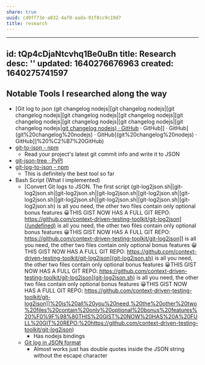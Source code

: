 ```yaml
---
share: true
uuid: c49ff73e-a032-4af0-aada-91f8cc9c19d7
title: research
---
```

---
id: tQp4cDjaNtcvhq1Be0uBn
title: Research
desc: ''
updated: 1640276676963
created: 1640275741597
---

## Notable Tools I researched along the way

* [Git log to json (git changelog nodejs|[git changelog nodejs|[git changelog nodejs|[git changelog nodejs|[git changelog nodejs|[git changelog nodejs|[git changelog nodejs|[git changelog nodejs|[git changelog nodejs|[git changelog nodejs) · GitHub](/undefined) · GitHub]] · GitHub](git%20changelog%20nodejs) · GitHub](git%20changelog%20nodejs) · GitHub]]%20%C2%B7%20GitHub)
* [git-to-json - npm](https://www.npmjs.com/package/git-to-json)
  * Read your project's latest git commit info and write it to JSON
* [git-json-tree · PyPI](https://pypi.org/project/git-json-tree/)
* [git-log-to-json - npm](https://www.npmjs.com/package/git-log-to-json)
  * This is definitely the best tool so far
* Bash Script (What I implemented)
  * [Convert Git logs to JSON. The first script (git-log2json.sh|[git-log2json.sh|[git-log2json.sh|[git-log2json.sh|[git-log2json.sh|[git-log2json.sh|[git-log2json.sh|[git-log2json.sh|[git-log2json.sh|[git-log2json.sh) is all you need, the other two files contain only optional bonus features 😀THIS GIST NOW HAS A FULL GIT REPO: https://github.com/context-driven-testing-toolkit/git-log2json](/undefined) is all you need, the other two files contain only optional bonus features 😀THIS GIST NOW HAS A FULL GIT REPO: https://github.com/context-driven-testing-toolkit/git-log2json]] is all you need, the other two files contain only optional bonus features 😀THIS GIST NOW HAS A FULL GIT REPO: https://github.com/context-driven-testing-toolkit/git-log2json](git-log2json.sh) is all you need, the other two files contain only optional bonus features 😀THIS GIST NOW HAS A FULL GIT REPO: https://github.com/context-driven-testing-toolkit/git-log2json](git-log2json.sh) is all you need, the other two files contain only optional bonus features 😀THIS GIST NOW HAS A FULL GIT REPO: https://github.com/context-driven-testing-toolkit/git-log2json]]%20is%20all%20you%20need,%20the%20other%20two%20files%20contain%20only%20optional%20bonus%20features%20%F0%9F%98%80THIS%20GIST%20NOW%20HAS%20A%20FULL%20GIT%20REPO:%20https://github.com/context-driven-testing-toolkit/git-log2json)
    * Has nodejs bindings
  * [Git log in JSON format](https://gist.github.com/varemenos/e95c2e098e657c7688fd)
    * Almost works just has double quotes inside the JSON string without the escape character
